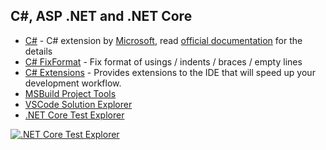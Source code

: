 ## C#, ASP .NET and .NET Core

-   [C#](https://marketplace.visualstudio.com/items?itemName=ms-dotnettools.csharp) - C# extension by [Microsoft](https://www.microsoft.com/), read [official documentation](https://code.visualstudio.com/docs/languages/csharp) for the details
-   [C# FixFormat](https://marketplace.visualstudio.com/items?itemName=Leopotam.csharpfixformat) - Fix format of usings / indents / braces / empty lines
-   [C# Extensions](https://marketplace.visualstudio.com/items?itemName=jchannon.csharpextensions) - Provides extensions to the IDE that will speed up your development workflow.
-   [MSBuild Project Tools](https://marketplace.visualstudio.com/items?itemName=tintoy.msbuild-project-tools)
-   [VSCode Solution Explorer](https://marketplace.visualstudio.com/items?itemName=fernandoescolar.vscode-solution-explorer)
-   [.NET Core Test Explorer](https://marketplace.visualstudio.com/items?itemName=formulahendry.dotnet-test-explorer)

[![.NET Core Test Explorer](https://raw.githubusercontent.com/formulahendry/vscode-dotnet-test-explorer/master/images/test-explorer-065.gif)](https://raw.githubusercontent.com/formulahendry/vscode-dotnet-test-explorer/master/images/test-explorer-065.gif)